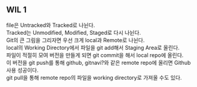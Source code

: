 ## WIL 1
file은 Untracked와 Tracked로 나뉜다.<br>Tracked는 Unmodified, Modified, Staged로 다시 나뉜다.
<br>Git의 큰 그림을 그리자면 우선 크게 local과 Remote로 나뉜다.
<br>local의 Working Directory에서 파일을 git add해서 Staging Area로 올린다.<br>파일이 적절히 모여 버전을 만들게 되면 git commit을 해서 local repo에 올린다.<br>이 버전을 git push를 통해 github, gitnavi?와 같은 remote repo에 올리면 Github 사용 성공이다. <br/> git pull을 통해 remote repo의 파일을 working directory로 가져올 수도 있다.
